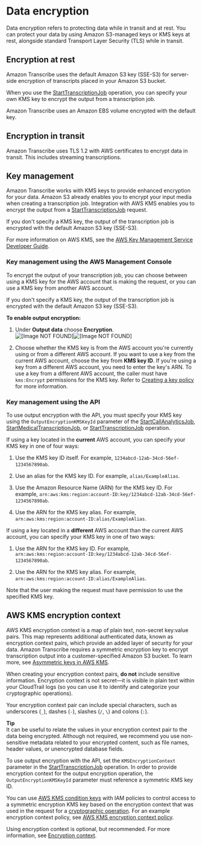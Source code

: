 # Data encryption<a name="data-encryption"></a>

Data encryption refers to protecting data while in transit and at rest\. You can protect your data by using Amazon S3\-managed keys or KMS keys at rest, alongside standard Transport Layer Security \(TLS\) while in transit\.

## Encryption at rest<a name="encryption-rest"></a>

Amazon Transcribe uses the default Amazon S3 key \(SSE\-S3\) for server\-side encryption of transcripts placed in your Amazon S3 bucket\.

When you use the [StartTranscriptionJob](https://docs.aws.amazon.com/transcribe/latest/APIReference/API_StartTranscriptionJob.html) operation, you can specify your own KMS key to encrypt the output from a transcription job\.

Amazon Transcribe uses an Amazon EBS volume encrypted with the default key\.

## Encryption in transit<a name="encryption-transit"></a>

Amazon Transcribe uses TLS 1\.2 with AWS certificates to encrypt data in transit\. This includes streaming transcriptions\.

## Key management<a name="key-management"></a>

Amazon Transcribe works with KMS keys to provide enhanced encryption for your data\. Amazon S3 already enables you to encrypt your input media when creating a transcription job\. Integration with AWS KMS enables you to encrypt the output from a [StartTranscriptionJob](https://docs.aws.amazon.com/transcribe/latest/APIReference/API_StartTranscriptionJob.html) request\.

If you don't specify a KMS key, the output of the transcription job is encrypted with the default Amazon S3 key \(SSE\-S3\)\.

For more information on AWS KMS, see the [AWS Key Management Service Developer Guide](https://docs.aws.amazon.com/kms/latest/developerguide/concepts.html)\.

### Key management using the AWS Management Console<a name="kms-console"></a>

To encrypt the output of your transcription job, you can choose between using a KMS key for the AWS account that is making the request, or you can use a KMS key from another AWS account\.

If you don't specify a KMS key, the output of the transcription job is encrypted with the default Amazon S3 key \(SSE\-S3\)\.

**To enable output encryption:**

1. Under **Output data** choose **Encryption**\.  
![\[Image NOT FOUND\]](http://docs.aws.amazon.com/transcribe/latest/dg/images/output-encryption.png)![\[Image NOT FOUND\]](http://docs.aws.amazon.com/transcribe/latest/dg/)

1. Choose whether the KMS key is from the AWS account you're currently using or from a different AWS account\. If you want to use a key from the current AWS account, choose the key from **KMS key ID**\. If you're using a key from a different AWS account, you need to enter the key's ARN\. To use a key from a different AWS account, the caller must have `kms:Encrypt` permissions for the KMS key\. Refer to [Creating a key policy ](https://docs.aws.amazon.com/kms/latest/developerguide/key-policy-overview.html) for more information\.

### Key management using the API<a name="kms-api"></a>

To use output encryption with the API, you must specify your KMS key using the `OutputEncryptionKMSKeyId` parameter of the [StartCallAnalyticsJob](https://docs.aws.amazon.com/transcribe/latest/APIReference/API_StartCallAnalyticsJob.html), [StartMedicalTranscriptionJob](https://docs.aws.amazon.com/transcribe/latest/APIReference/API_StartMedicalTranscriptionJob.html), or [StartTranscriptionJob](https://docs.aws.amazon.com/transcribe/latest/APIReference/API_StartTranscriptionJob.html) operation\.

If using a key located in the **current** AWS account, you can specify your KMS key in one of four ways:

1. Use the KMS key ID itself\. For example, `1234abcd-12ab-34cd-56ef-1234567890ab`\.

1. Use an alias for the KMS key ID\. For example, `alias/ExampleAlias`\.

1. Use the Amazon Resource Name \(ARN\) for the KMS key ID\. For example, `arn:aws:kms:region:account-ID:key/1234abcd-12ab-34cd-56ef-1234567890ab`\.

1. Use the ARN for the KMS key alias\. For example, `arn:aws:kms:region:account-ID:alias/ExampleAlias`\.

If using a key located in a **different** AWS account than the current AWS account, you can specify your KMS key in one of two ways:

1. Use the ARN for the KMS key ID\. For example, `arn:aws:kms:region:account-ID:key/1234abcd-12ab-34cd-56ef-1234567890ab`\.

1. Use the ARN for the KMS key alias\. For example, `arn:aws:kms:region:account-ID:alias/ExampleAlias`\.

Note that the user making the request must have permission to use the specified KMS key\.

## AWS KMS encryption context<a name="kms-context"></a>

AWS KMS encryption context is a map of plain text, non\-secret key:value pairs\. This map represents additional authenticated data, known as encryption context pairs, which provide an added layer of security for your data\. Amazon Transcribe requires a symmetric encryption key to encrypt transcription output into a customer\-specified Amazon S3 bucket\. To learn more, see [Asymmetric keys in AWS KMS](https://docs.aws.amazon.com/kms/latest/developerguide/symmetric-asymmetric.html)\.

When creating your encryption context pairs, **do not** include sensitive information\. Encryption context is not secret—it is visible in plain text within your CloudTrail logs \(so you can use it to identify and categorize your cryptographic operations\)\.

Your encryption context pair can include special characters, such as underscores \(`_`\), dashes \(`-`\), slashes \(`/`, `\`\) and colons \(`:`\)\.

**Tip**  
It can be useful to relate the values in your encryption context pair to the data being encrypted\. Although not required, we recommend you use non\-sensitive metadata related to your encrypted content, such as file names, header values, or unencrypted database fields\.

To use output encryption with the API, set the `KMSEncryptionContext` parameter in the [StartTranscriptionJob](https://docs.aws.amazon.com/transcribe/latest/APIReference/API_StartTranscriptionJob.html) operation\. In order to provide encryption context for the output encryption operation, the `OutputEncryptionKMSKeyId` parameter must reference a symmetric KMS key ID\.

You can use [AWS KMS condition keys](https://docs.aws.amazon.com/kms/latest/developerguide/policy-conditions.html#conditions-kms) with IAM policies to control access to a symmetric encryption KMS key based on the encryption context that was used in the request for a [cryptographic operation](https://docs.aws.amazon.com/kms/latest/developerguide/concepts.html#cryptographic-operations)\. For an example encryption context policy, see [AWS KMS encryption context policy](security_iam_id-based-policy-examples.md#kms-context-policy)\.

Using encryption context is optional, but recommended\. For more information, see [ Encryption context](https://docs.aws.amazon.com/kms/latest/developerguide/concepts.html#encrypt_context)\.